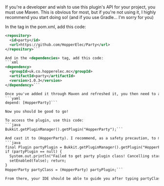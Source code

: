 If you're a developer and wish to use this plugin's API for your project, you must use Maven. This is obvious for most, but if you're not using it, I highly recommend you start doing so! (and if you use Gradle... I'm sorry for you)

In the <repositories> tag in the pom.xml, add this code:
```xml
<repository>
  <id>party</id>
  <url>https://github.com/HopperElec/Party</url>
</repository>```

And in the <dependencies> tag, add this code:
```xml
<dependency>
  <groupId>uk.co.hopperelec.mc</groupId>
  <artifactId>party</artifactId>
  <version>1.0.3</version>
</dependency>```

Once you've added it through Maven and refreshed it, you then need to add it as a dependency in the plugin.yml. To do this, simply add this:
```yaml
depend: [HopperParty]```

Now you should be good to go!

To access the plugin, use this code:
```java
Bukkit.getPluginManager().getPlugin("HopperParty");```

And cast it to (HopperParty). I recommend, as a safety precaution, to makes sure the plugin isn't null, though. So you should end up with code looking like this:
```java
final Plugin partyPlugin = Bukkit.getPluginManager().getPlugin("HopperParty");
if (partyPlugin == null) {
  System.out.println("Failed to get party plugin class! Cancelling start-up of the plugin!");
  setEnabled(false); return;
}
HopperParty partyClass = (HopperParty) partyPlugin;```

From there, your IDE should be able to guide you after typing partyClass then a dot somewhere in your code! Have fun :D
